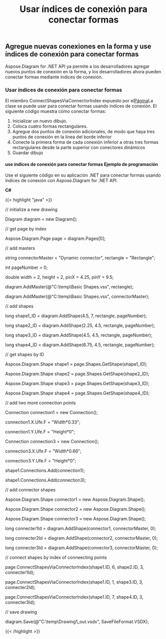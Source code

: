 ﻿---
title: Usar índices de conexión para conectar formas
type: docs
weight: 10
url: /es/net/use-connection-indexes-to-connect-shapes/
---
## **Agregue nuevas conexiones en la forma y use índices de conexión para conectar formas**
Aspose.Diagram for .NET API ya permite a los desarrolladores agregar nuevos puntos de conexión en la forma, y los desarrolladores ahora pueden conectar formas mediante índices de conexión.
### **Usar índices de conexión para conectar formas**
El miembro ConnectShapesViaConnectorIndex expuesto por el[Página](https://reference.aspose.com/diagram/net/aspose.diagram/page)La clase se puede usar para conectar formas usando índices de conexión. El siguiente código muestra cómo conectar formas:

1. Inicializar un nuevo dibujo.
1. Coloca cuatro formas rectangulares.
1. Agregue dos puntos de conexión adicionales, de modo que haya tres puntos de conexión en la línea del borde inferior
1. Conecte la primera forma de cada conexión inferior a otras tres formas rectangulares desde la parte superior con conectores dinámicos
1. Guardar dibujo
#### **use índices de conexión para conectar formas Ejemplo de programación**
Use el siguiente código en su aplicación .NET para conectar formas usando índices de conexión con Aspose.Diagram for .NET API.

**C#**

{{< highlight "java" >}}

 // initialize a new drawing

Diagram diagram = new Diagram();

// get page by index

Aspose.Diagram.Page page = diagram.Pages[0];

// add masters

string connectorMaster = "Dynamic connector", rectangle = "Rectangle";

int pageNumber = 0;

double width = 2, height = 2, pinX = 4.25, pinY = 9.5;

diagram.AddMaster(@"C:\temp\Basic Shapes.vss", rectangle);

diagram.AddMaster(@"C:\temp\Basic Shapes.vss", connectorMaster);

// add shapes

long shape1_ID = diagram.AddShape(4.5, 7, rectangle, pageNumber);

long shape2_ID = diagram.AddShape(2.25, 4.5, rectangle, pageNumber);

long shape3_ID = diagram.AddShape(4.5, 4.5, rectangle, pageNumber);

long shape4_ID = diagram.AddShape(6.75, 4.5, rectangle, pageNumber);

// get shapes by ID

Aspose.Diagram.Shape shape1 = page.Shapes.GetShape(shape1_ID);

Aspose.Diagram.Shape shape2 = page.Shapes.GetShape(shape2_ID);

Aspose.Diagram.Shape shape3 = page.Shapes.GetShape(shape3_ID);

Aspose.Diagram.Shape shape4 = page.Shapes.GetShape(shape4_ID);

// add two more connection points

Connection connection1 = new Connection();

connection1.X.Ufe.F = "Width*0.33";

connection1.Y.Ufe.F = "Height*0";

Connection connection3 = new Connection();

connection3.X.Ufe.F = "Width*0.66";

connection3.Y.Ufe.F = "Height*0";

shape1.Connections.Add(connection1);

shape1.Connections.Add(connection3);



// add connector shapes

Aspose.Diagram.Shape connector1 = new Aspose.Diagram.Shape();

Aspose.Diagram.Shape connector2 = new Aspose.Diagram.Shape();

Aspose.Diagram.Shape connector3 = new Aspose.Diagram.Shape();

long connecter1Id = diagram.AddShape(connector1, connectorMaster, 0);

long connecter2Id = diagram.AddShape(connector2, connectorMaster, 0);

long connecter3Id = diagram.AddShape(connector3, connectorMaster, 0);

// connect shapes by index of conneecting points

page.ConnectShapesViaConnectorIndex(shape1.ID, 6, shape2.ID, 3, connecter1Id);

page.ConnectShapesViaConnectorIndex(shape1.ID, 1, shape3.ID, 3, connecter2Id);

page.ConnectShapesViaConnectorIndex(shape1.ID, 7, shape4.ID, 3, connecter3Id);

// save drawing

diagram.Save(@"C:\temp\Drawing1_out.vsdx", SaveFileFormat.VSDX);

{{< /highlight >}}
